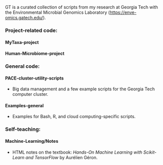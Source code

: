 GT is a curated collection of scripts from my research at Georgia Tech with the Environmental Microbial Genomics Laboratory (https://enve-omics.gatech.edu/).

### Project-related code:
#### MyTaxa-project
#### Human-Microbiome-project

### General code:
#### PACE-cluster-utility-scripts
* Big data management and a few example scripts for the Georgia Tech computer cluster.
#### Examples-general
* Examples for Bash, R, and cloud computing-specific scripts.

### Self-teaching:
#### Machine-Learning/Notes
* HTML notes on the textbook: _Hands-On Machine Learning with Scikit-Learn and TensorFlow_ by Aurélien Géron.
